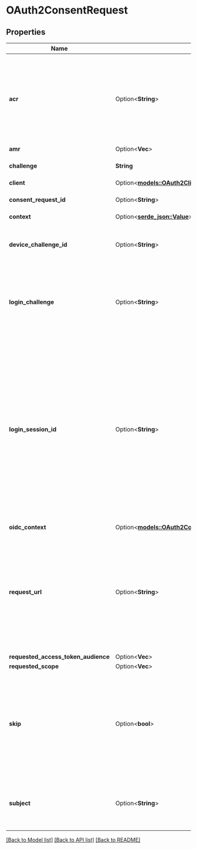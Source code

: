 # OAuth2ConsentRequest

## Properties

Name | Type | Description | Notes
------------ | ------------- | ------------- | -------------
**acr** | Option<**String**> | ACR represents the Authentication AuthorizationContext Class Reference value for this authentication session. You can use it to express that, for example, a user authenticated using two factor authentication. | [optional]
**amr** | Option<**Vec<String>**> |  | [optional]
**challenge** | **String** | Challenge is used to retrieve/accept/deny the consent request. | 
**client** | Option<[**models::OAuth2Client**](oAuth2Client.md)> |  | [optional]
**consent_request_id** | Option<**String**> | ConsentRequestID is the ID of the consent request. | [optional]
**context** | Option<[**serde_json::Value**](.md)> |  | [optional]
**device_challenge_id** | Option<**String**> | DeviceChallenge is the device challenge this consent challenge belongs to, if this flow was initiated by a device. | [optional]
**login_challenge** | Option<**String**> | LoginChallenge is the login challenge this consent challenge belongs to. It can be used to associate a login and consent request in the login & consent app. | [optional]
**login_session_id** | Option<**String**> | LoginSessionID is the login session ID. If the user-agent reuses a login session (via cookie / remember flag) this ID will remain the same. If the user-agent did not have an existing authentication session (e.g. remember is false) this will be a new random value. This value is used as the \"sid\" parameter in the ID Token and in OIDC Front-/Back- channel logout. It's value can generally be used to associate consecutive login requests by a certain user. | [optional]
**oidc_context** | Option<[**models::OAuth2ConsentRequestOpenIdConnectContext**](oAuth2ConsentRequestOpenIDConnectContext.md)> |  | [optional]
**request_url** | Option<**String**> | RequestURL is the original OAuth 2.0 Authorization URL requested by the OAuth 2.0 client. It is the URL which initiates the OAuth 2.0 Authorization Code or OAuth 2.0 Implicit flow. This URL is typically not needed, but might come in handy if you want to deal with additional request parameters. | [optional]
**requested_access_token_audience** | Option<**Vec<String>**> |  | [optional]
**requested_scope** | Option<**Vec<String>**> |  | [optional]
**skip** | Option<**bool**> | Skip, if true, implies that the client has requested the same scopes from the same user previously. If true, you must not ask the user to grant the requested scopes. You must however either allow or deny the consent request using the usual API call. | [optional]
**subject** | Option<**String**> | Subject is the user ID of the end-user that authenticated. Now, that end user needs to grant or deny the scope requested by the OAuth 2.0 client. | [optional]

[[Back to Model list]](../README.md#documentation-for-models) [[Back to API list]](../README.md#documentation-for-api-endpoints) [[Back to README]](../README.md)


